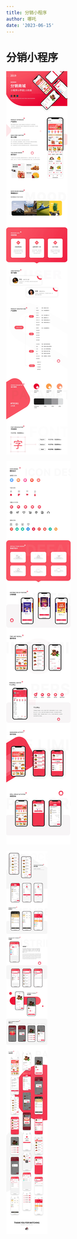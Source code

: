 ```yaml
---
title: 分销小程序
author: 哪吒
date: '2023-06-15'
---
```


# 分销小程序

![img_32.png](./img_32.png)

![img_33.png](./img_33.png)

![img_34.png](./img_34.png)


